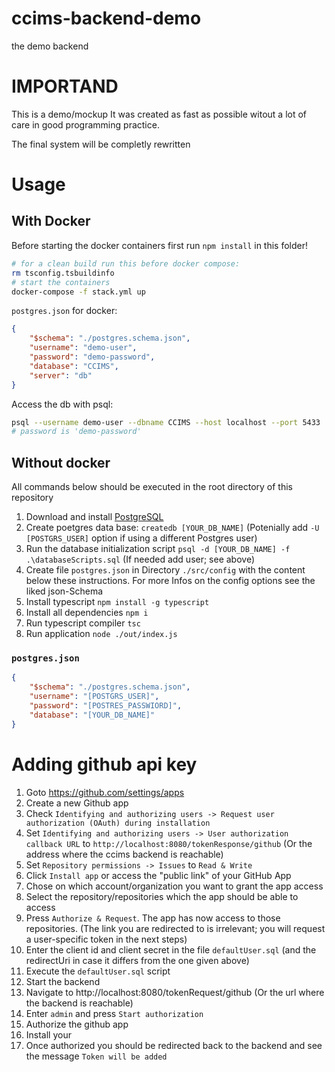 # ccims-backend-demo
the demo backend

# IMPORTAND

This is a demo/mockup
It was created as fast as possible witout a lot of care in good programming practice.

The final system will be completly rewritten

# Usage
## With Docker

Before starting the docker containers first run `npm install` in this folder!

```bash
# for a clean build run this before docker compose:
rm tsconfig.tsbuildinfo
# start the containers
docker-compose -f stack.yml up
```

`postgres.json` for docker:

```json
{
    "$schema": "./postgres.schema.json",
    "username": "demo-user",
    "password": "demo-password",
    "database": "CCIMS",
    "server": "db"
}
```

Access the db with psql:

```bash
psql --username demo-user --dbname CCIMS --host localhost --port 5433
# password is 'demo-password'
```


## Without docker
All commands below should be executed in the root directory of this repository
1. Download and install [PostgreSQL](https://www.postgresql.org/)
1. Create poetgres data base: `createdb [YOUR_DB_NAME]` (Potenially add `-U [POSTGRS_USER]` option if using a different Postgres user)
1. Run the database initialization script `psql -d [YOUR_DB_NAME] -f .\databaseScripts.sql` (If needed add user; see above)
1. Create file `postgres.json` in Directory `./src/config` with the content below these instructions. For more Infos on the config options see the liked json-Schema
1. Install typescript `npm install -g typescript`
1. Install all dependencies `npm i`
1. Run typescript compiler `tsc`
1. Run application `node ./out/index.js`
### `postgres.json`
```json
{
    "$schema": "./postgres.schema.json",
    "username": "[POSTGRS_USER]",
    "password": "[POSTRES_PASSWIORD]",
    "database": "[YOUR_DB_NAME]"
}
```

# Adding github api key
1. Goto https://github.com/settings/apps
1. Create a new Github app
1. Check `Identifying and authorizing users -> Request user authorization (OAuth) during installation`
1. Set `Identifying and authorizing users -> User authorization callback URL` to `http://localhost:8080/tokenResponse/github` (Or the address where the ccims backend is reachable)
1. Set `Repository permissions -> Issues` to `Read & Write`
1. Click `Install app` or access the "public link" of your GitHub App
1. Chose on which account/organization you want to grant the app access
1. Select the repository/repositories which the app should be able to access
1. Press `Authorize & Request`. The app has now access to those repositories. (The link you are redirected to is irrelevant; you will request a user-specific token in the next steps)
1. Enter the client id and client secret in the file `defaultUser.sql` (and the redirectUri in case it differs from the one given above)
1. Execute the `defaultUser.sql` script
1. Start the backend
1. Navigate to http://localhost:8080/tokenRequest/github (Or the url where the backend is reachable)
1. Enter `admin` and press `Start authorization`
1. Authorize the github app
1. Install your
1. Once authorized you should be redirected back to the backend and see the message `Token will be added`
